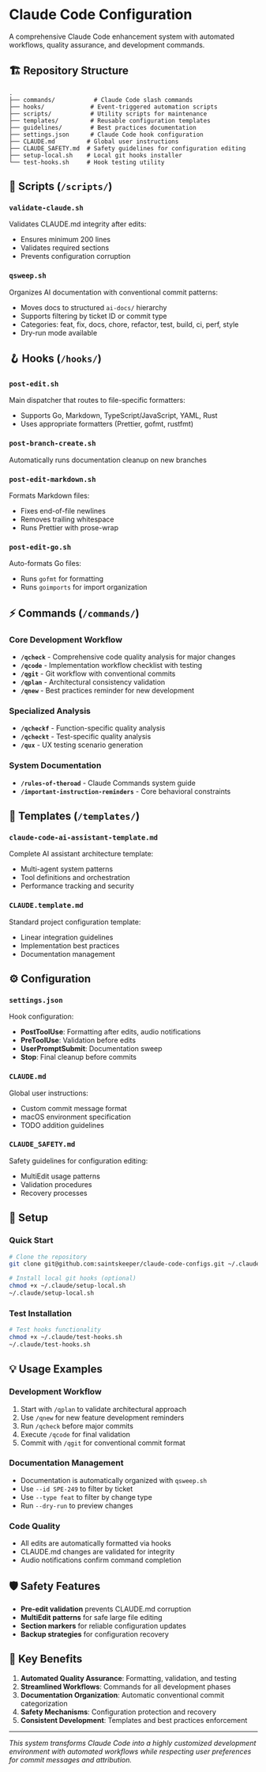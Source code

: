 # Claude Code Configuration

A comprehensive Claude Code enhancement system with automated workflows, quality
assurance, and development commands.

## 🏗️ Repository Structure

```
.
├── commands/           # Claude Code slash commands
├── hooks/             # Event-triggered automation scripts
├── scripts/           # Utility scripts for maintenance
├── templates/         # Reusable configuration templates
├── guidelines/        # Best practices documentation
├── settings.json      # Claude Code hook configuration
├── CLAUDE.md         # Global user instructions
├── CLAUDE_SAFETY.md  # Safety guidelines for configuration editing
├── setup-local.sh    # Local git hooks installer
└── test-hooks.sh     # Hook testing utility
```

## 📜 Scripts (`/scripts/`)

### `validate-claude.sh`

Validates CLAUDE.md integrity after edits:

- Ensures minimum 200 lines
- Validates required sections
- Prevents configuration corruption

### `qsweep.sh`

Organizes AI documentation with conventional commit patterns:

- Moves docs to structured `ai-docs/` hierarchy
- Supports filtering by ticket ID or commit type
- Categories: feat, fix, docs, chore, refactor, test, build, ci, perf, style
- Dry-run mode available

## 🪝 Hooks (`/hooks/`)

### `post-edit.sh`

Main dispatcher that routes to file-specific formatters:

- Supports Go, Markdown, TypeScript/JavaScript, YAML, Rust
- Uses appropriate formatters (Prettier, gofmt, rustfmt)

### `post-branch-create.sh`

Automatically runs documentation cleanup on new branches

### `post-edit-markdown.sh`

Formats Markdown files:

- Fixes end-of-file newlines
- Removes trailing whitespace
- Runs Prettier with prose-wrap

### `post-edit-go.sh`

Auto-formats Go files:

- Runs `gofmt` for formatting
- Runs `goimports` for import organization

## ⚡ Commands (`/commands/`)

### Core Development Workflow

- **`/qcheck`** - Comprehensive code quality analysis for major changes
- **`/qcode`** - Implementation workflow checklist with testing
- **`/qgit`** - Git workflow with conventional commits
- **`/qplan`** - Architectural consistency validation
- **`/qnew`** - Best practices reminder for new development

### Specialized Analysis

- **`/qcheckf`** - Function-specific quality analysis
- **`/qcheckt`** - Test-specific quality analysis
- **`/qux`** - UX testing scenario generation

### System Documentation

- **`/rules-of-theroad`** - Claude Commands system guide
- **`/important-instruction-reminders`** - Core behavioral constraints

## 🔧 Templates (`/templates/`)

### `claude-code-ai-assistant-template.md`

Complete AI assistant architecture template:

- Multi-agent system patterns
- Tool definitions and orchestration
- Performance tracking and security

### `CLAUDE.template.md`

Standard project configuration template:

- Linear integration guidelines
- Implementation best practices
- Documentation management

## ⚙️ Configuration

### `settings.json`

Hook configuration:

- **PostToolUse**: Formatting after edits, audio notifications
- **PreToolUse**: Validation before edits
- **UserPromptSubmit**: Documentation sweep
- **Stop**: Final cleanup before commits

### `CLAUDE.md`

Global user instructions:

- Custom commit message format
- macOS environment specification
- TODO addition guidelines

### `CLAUDE_SAFETY.md`

Safety guidelines for configuration editing:

- MultiEdit usage patterns
- Validation procedures
- Recovery processes

## 🚀 Setup

### Quick Start

```bash
# Clone the repository
git clone git@github.com:saintskeeper/claude-code-configs.git ~/.claude

# Install local git hooks (optional)
chmod +x ~/.claude/setup-local.sh
~/.claude/setup-local.sh
```

### Test Installation

```bash
# Test hooks functionality
chmod +x ~/.claude/test-hooks.sh
~/.claude/test-hooks.sh
```

## 💡 Usage Examples

### Development Workflow

1. Start with `/qplan` to validate architectural approach
2. Use `/qnew` for new feature development reminders
3. Run `/qcheck` before major commits
4. Execute `/qcode` for final validation
5. Commit with `/qgit` for conventional commit format

### Documentation Management

- Documentation is automatically organized with `qsweep.sh`
- Use `--id SPE-249` to filter by ticket
- Use `--type feat` to filter by change type
- Run `--dry-run` to preview changes

### Code Quality

- All edits are automatically formatted via hooks
- CLAUDE.md changes are validated for integrity
- Audio notifications confirm command completion

## 🛡️ Safety Features

- **Pre-edit validation** prevents CLAUDE.md corruption
- **MultiEdit patterns** for safe large file editing
- **Section markers** for reliable configuration updates
- **Backup strategies** for configuration recovery

## 🎯 Key Benefits

1. **Automated Quality Assurance**: Formatting, validation, and testing
2. **Streamlined Workflows**: Commands for all development phases
3. **Documentation Organization**: Automatic conventional commit categorization
4. **Safety Mechanisms**: Configuration protection and recovery
5. **Consistent Development**: Templates and best practices enforcement

---

_This system transforms Claude Code into a highly customized development
environment with automated workflows while respecting user preferences for
commit messages and attribution._
